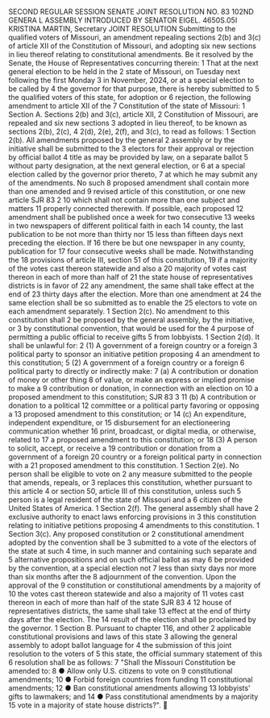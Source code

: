 SECOND REGULAR SESSION
SENATE JOINT RESOLUTION NO. 83
102ND GENERA L ASSEMBLY
INTRODUCED BY SENATOR EIGEL.
4650S.05I KRISTINA MARTIN, Secretary
JOINT RESOLUTION
Submitting to the qualified voters of Missouri, an amendment repealing sections 2(b) and 3(c) of
article XII of the Constitution of Missouri, and adopting six new sections in lieu thereof
relating to constitutional amendments.
Be it resolved by the Senate, the House of Representatives concurring therein:
1 That at the next general election to be held in the
2 state of Missouri, on Tuesday next following the first Monday
3 in November, 2024, or at a special election to be called by
4 the governor for that purpose, there is hereby submitted to
5 the qualified voters of this state, for adoption or
6 rejection, the following amendment to article XII of the
7 Constitution of the state of Missouri:
1 Section A. Sections 2(b) and 3(c), article XII,
2 Constitution of Missouri, are repealed and six new sections
3 adopted in lieu thereof, to be known as sections 2(b), 2(c),
4 2(d), 2(e), 2(f), and 3(c), to read as follows:
1 Section 2(b). All amendments proposed by the general
2 assembly or by the initiative shall be submitted to the
3 electors for their approval or rejection by official ballot
4 title as may be provided by law, on a separate ballot
5 without party designation, at the next general election, or
6 at a special election called by the governor prior thereto,
7 at which he may submit any of the amendments. No such
8 proposed amendment shall contain more than one amended and
9 revised article of this constitution, or one new article
SJR 83 2
10 which shall not contain more than one subject and matters
11 properly connected therewith. If possible, each proposed
12 amendment shall be published once a week for two consecutive
13 weeks in two newspapers of different political faith in each
14 county, the last publication to be not more than thirty nor
15 less than fifteen days next preceding the election. If
16 there be but one newspaper in any county, publication for
17 four consecutive weeks shall be made. Notwithstanding the
18 provisions of article III, section 51 of this constitution,
19 if a majority of the votes cast thereon statewide and also a
20 majority of votes cast thereon in each of more than half of
21 the state house of representatives districts is in favor of
22 any amendment, the same shall take effect at the end of
23 thirty days after the election. More than one amendment at
24 the same election shall be so submitted as to enable the
25 electors to vote on each amendment separately.
1 Section 2(c). No amendment to this constitution shall
2 be proposed by the general assembly, by the initiative, or
3 by constitutional convention, that would be used for the
4 purpose of permitting a public official to receive gifts
5 from lobbyists.
1 Section 2(d). It shall be unlawful for:
2 (1) A government of a foreign country or a foreign
3 political party to sponsor an initiative petition proposing
4 an amendment to this constitution;
5 (2) A government of a foreign country or a foreign
6 political party to directly or indirectly make:
7 (a) A contribution or donation of money or other thing
8 of value, or make an express or implied promise to make a
9 contribution or donation, in connection with an election on
10 a proposed amendment to this constitution;
SJR 83 3
11 (b) A contribution or donation to a political
12 committee or a political party favoring or opposing a
13 proposed amendment to this constitution; or
14 (c) An expenditure, independent expenditure, or
15 disbursement for an electioneering communication whether
16 print, broadcast, or digital media, or otherwise, related to
17 a proposed amendment to this constitution; or
18 (3) A person to solicit, accept, or receive a
19 contribution or donation from a government of a foreign
20 country or a foreign political party in connection with a
21 proposed amendment to this constitution.
1 Section 2(e). No person shall be eligible to vote on
2 any measure submitted to the people that amends, repeals, or
3 replaces this constitution, whether pursuant to this article
4 or section 50, article III of this constitution, unless such
5 person is a legal resident of the state of Missouri and a
6 citizen of the United States of America.
1 Section 2(f). The general assembly shall have
2 exclusive authority to enact laws enforcing provisions in
3 this constitution relating to initiative petitions proposing
4 amendments to this constitution.
1 Section 3(c). Any proposed constitution or
2 constitutional amendment adopted by the convention shall be
3 submitted to a vote of the electors of the state at such
4 time, in such manner and containing such separate and
5 alternative propositions and on such official ballot as may
6 be provided by the convention, at a special election not
7 less than sixty days nor more than six months after the
8 adjournment of the convention. Upon the approval of the
9 constitution or constitutional amendments by a majority of
10 the votes cast thereon statewide and also a majority of
11 votes cast thereon in each of more than half of the state
SJR 83 4
12 house of representatives districts, the same shall take
13 effect at the end of thirty days after the election. The
14 result of the election shall be proclaimed by the governor.
1 Section B. Pursuant to chapter 116, and other
2 applicable constitutional provisions and laws of this state
3 allowing the general assembly to adopt ballot language for
4 the submission of this joint resolution to the voters of
5 this state, the official summary statement of this
6 resolution shall be as follows:
7 "Shall the Missouri Constitution be amended to:
8 ● Allow only U.S. citizens to vote on
9 constitutional amendments;
10 ● Forbid foreign countries from funding
11 constitutional amendments;
12 ● Ban constitutional amendments allowing
13 lobbyists' gifts to lawmakers; and
14 ● Pass constitutional amendments by a majority
15 vote in a majority of state house districts?".
